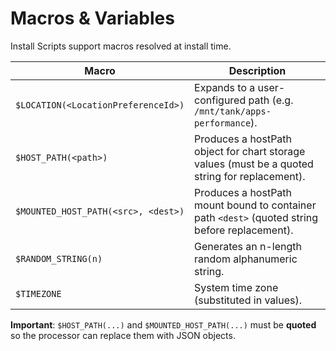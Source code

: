 # Macros & Variables

Install Scripts support macros resolved at install time.

| Macro | Description |
|------|-------------|
| `$LOCATION(<LocationPreferenceId>)` | Expands to a user-configured path (e.g. `/mnt/tank/apps-performance`). |
| `$HOST_PATH(<path>)` | Produces a hostPath object for chart storage values (must be a quoted string for replacement). |
| `$MOUNTED_HOST_PATH(<src>, <dest>)` | Produces a hostPath mount bound to container path `<dest>` (quoted string before replacement). |
| `$RANDOM_STRING(n)` | Generates an n-length random alphanumeric string. |
| `$TIMEZONE` | System time zone (substituted in values). |

**Important**: `$HOST_PATH(...)` and `$MOUNTED_HOST_PATH(...)` must be **quoted** so the processor can replace them with JSON objects.
